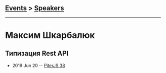 ## [Events](../README.md) > [Speakers](../speakers.md)
---

# Максим Шкарбалюк

## Типизация Rest API
- 2019 Jun 20 -- [PiterJS 38](https://youtu.be/dvQUCwj_20U?t=3340)    
